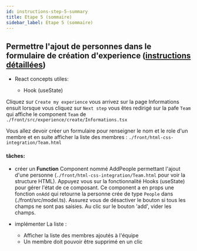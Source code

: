 ```yaml
---
id: instructions-step-5-summary
title: Etape 5 (sommaire)
sidebar_label: Etape 5 (sommaire)
---
```


## Permettre l'ajout de personnes dans le formulaire de création d'experience ([instructions détaillées](./step-5-detailed.md))

- React concepts utiles:

  - Hook (useState)

Cliquez sur `Create my experience` vous arrivez sur la page Informations ensuit lorsque vous cliquez sur `Next step` vous êtes redirigé sur la pafe `Team` qui affiche le component `Team` de `./front/src/experience/create/Informations.tsx`

Vous allez devoir créer un formulaire pour renseigner le nom et le role d'un membre et en suite afficher la liste des membres : `./front/html-css-integration/Team.html`

#### tâches:

- créer un **Function** Component nommé AddPeople permettant l'ajout d'une personne (`./front/html-css-integration/Team.html` pour voir la structure HTML). Appuyez vous sur la fonctionnalité Hooks (useState) pour gérer l'état de ce composant. Ce component a en props une fonction `onAdd` qui retourne la personne crée de type `People` dans (./front/src/model.ts). Assurez vous de désactiver le bouton si tous les champs ne sont pas saisies. Au clic sur le bouton 'add', vider les champs.

- implémenter La liste :
  - Afficher la liste des membres ajoutés à l'équipe
  - Un membre doit pouvoir être supprimé en un clic

